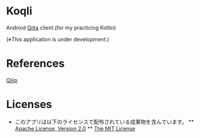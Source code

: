 # Koqli

Android [Qiita](http://qiita.com/) client.(for my practicing Kotlin)

(※This application is under development.)

# References

[Qiiip](https://github.com/chuross/qiiip)

# Licenses
* このアプリは以下のライセンスで配布されている成果物を含んでいます。
** [Apache License, Version 2.0](https://www.apache.org/licenses/LICENSE-2.0) 
** [The MIT License](https://opensource.org/licenses/MIT)
